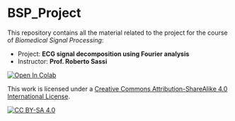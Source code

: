 # BSP_Project

This repository contains all the material related to the project for the course of <i>Biomedical Signal Processing</i>:
<ul>
  <li>Project: <b>ECG signal decomposition using Fourier analysis</b>
  <li>Instructor: <b>Prof. Roberto Sassi</b>
</ul>

[![Open In Colab](https://colab.research.google.com/assets/colab-badge.svg)](https://colab.research.google.com/github/MatteoOnger/BSP_Project/blob/main/BSP_ECG.ipynb)

This work is licensed under a
[Creative Commons Attribution-ShareAlike 4.0 International License][cc-by-sa].

[![CC BY-SA 4.0][cc-by-sa-image]][cc-by-sa]

[cc-by-sa]: http://creativecommons.org/licenses/by-sa/4.0/
[cc-by-sa-image]: https://licensebuttons.net/l/by-sa/4.0/88x31.png
[cc-by-sa-shield]: https://img.shields.io/badge/License-CC%20BY--SA%204.0-lightgrey.svg
